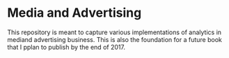 # Media and Advertising

This repository is meant to capture various implementations of analytics in mediand advertising business. This is also the foundation for a future book that I pplan to publish by the end of 2017. 
